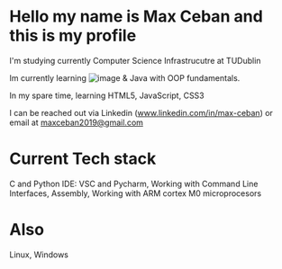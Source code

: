 # Hello my name is Max Ceban and this is my profile

I'm studying currently Computer Science Infrastrucutre at TUDublin

Im currently learning ![image](https://github.com/Hiroshinoharu/Aboutme/assets/101023145/b8aa3126-a7f0-47c8-8bd8-29c07a910184) & Java with OOP fundamentals.

In my spare time, learning HTML5, JavaScript, CSS3

I can be reached out via Linkedin (www.linkedin.com/in/max-ceban) or email at maxceban2019@gmail.com

# Current Tech stack

C and Python
IDE: VSC and Pycharm, 
Working with Command Line Interfaces, 
Assembly, 
Working with ARM cortex M0 microprocesors

# Also
Linux, Windows
